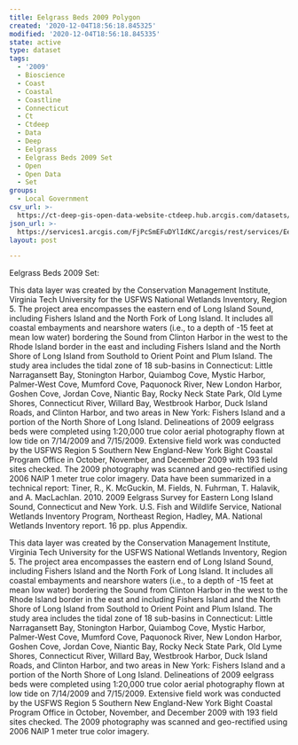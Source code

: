 ```yaml
---
title: Eelgrass Beds 2009 Polygon
created: '2020-12-04T18:56:18.845325'
modified: '2020-12-04T18:56:18.845335'
state: active
type: dataset
tags:
  - '2009'
  - Bioscience
  - Coast
  - Coastal
  - Coastline
  - Connecticut
  - Ct
  - Ctdeep
  - Data
  - Deep
  - Eelgrass
  - Eelgrass Beds 2009 Set
  - Open
  - Open Data
  - Set
groups:
  - Local Government
csv_url: >-
  https://ct-deep-gis-open-data-website-ctdeep.hub.arcgis.com/datasets/1d113edd88b847349776c33f75e8df51_1.csv?outSR=%7B%22latestWkid%22%3A2234%2C%22wkid%22%3A102656%7D
json_url: >-
  https://services1.arcgis.com/FjPcSmEFuDYlIdKC/arcgis/rest/services/Eelgrass_2009_Points_Beds/FeatureServer/1
layout: post

---
```

Eelgrass Beds 2009 Set:

This data layer was created by the Conservation Management Institute, Virginia Tech University for the USFWS National Wetlands Inventory, Region 5. The project area encompasses the eastern end of Long Island Sound, including Fishers Island and the North Fork of Long Island. It includes all coastal embayments and nearshore waters (i.e., to a depth of -15 feet at mean low water) bordering the Sound from Clinton Harbor in the west to the Rhode Island border in the east and including Fishers Island and the North Shore of Long Island from Southold to Orient Point and Plum Island. The study area includes the tidal zone of 18 sub-basins in Connecticut: Little Narragansett Bay, Stonington Harbor, Quiambog Cove, Mystic Harbor, Palmer-West Cove, Mumford Cove, Paquonock River, New London Harbor, Goshen Cove, Jordan Cove, Niantic Bay, Rocky Neck State Park, Old Lyme Shores, Connecticut River, Willard Bay, Westbrook Harbor, Duck Island Roads, and Clinton Harbor, and two areas in New York: Fishers Island and a portion of the North Shore of Long Island. Delineations of 2009 eelgrass beds were completed using 1:20,000 true color aerial photography flown at low tide on 7/14/2009 and 7/15/2009. Extensive field work was conducted by the USFWS Region 5 Southern New England-New York Bight Coastal Program Office in October, November, and December 2009 with 193 field sites checked. The 2009 photography was scanned and geo-rectified using 2006 NAIP 1 meter true color imagery. Data have been summarized in a technical report: Tiner, R., K. McGuckin, M. Fields, N. Fuhrman, T. Halavik, and A. MacLachlan. 2010. 2009 Eelgrass Survey for Eastern Long Island Sound, Connecticut and New York. U.S. Fish and Wildlife Service, National Wetlands Inventory Program, Northeast Region, Hadley, MA. National Wetlands Inventory report. 16 pp. plus Appendix.

This data layer was created by the Conservation Management Institute, Virginia Tech University for the USFWS National Wetlands Inventory, Region 5. The project area encompasses the eastern end of Long Island Sound, including Fishers Island and the North Fork of Long Island. It includes all coastal embayments and nearshore waters (i.e., to a depth of -15 feet at mean low water) bordering the Sound from Clinton Harbor in the west to the Rhode Island border in the east and including Fishers Island and the North Shore of Long Island from Southold to Orient Point and Plum Island. The study area includes the tidal zone of 18 sub-basins in Connecticut: Little Narragansett Bay, Stonington Harbor, Quiambog Cove, Mystic Harbor, Palmer-West Cove, Mumford Cove, Paquonock River, New London Harbor, Goshen Cove, Jordan Cove, Niantic Bay, Rocky Neck State Park, Old Lyme Shores, Connecticut River, Willard Bay, Westbrook Harbor, Duck Island Roads, and Clinton Harbor, and two areas in New York: Fishers Island and a portion of the North Shore of Long Island. Delineations of 2009 eelgrass beds were completed using 1:20,000 true color aerial photography flown at low tide on 7/14/2009 and 7/15/2009. Extensive field work was conducted by the USFWS Region 5 Southern New England-New York Bight Coastal Program Office in October, November, and December 2009 with 193 field sites checked. The 2009 photography was scanned and geo-rectified using 2006 NAIP 1 meter true color imagery.
